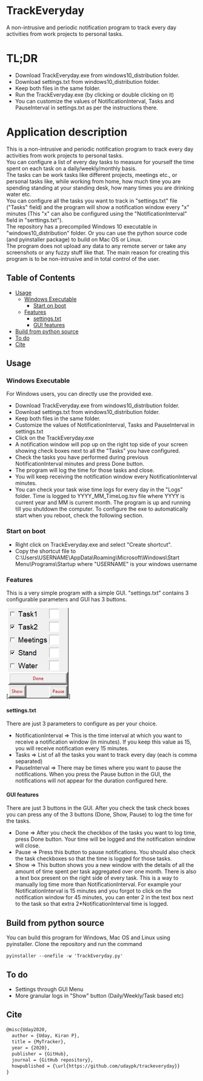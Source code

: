 # TrackEveryday
A non-intrusive and periodic notification program to track every day activities from work projects to personal tasks.

# TL;DR
  * Download TrackEveryday.exe from windows10_distribution folder. 
  * Download settings.txt from windows10_distribution folder. 
  * Keep both files in the same folder.
  * Run the TrackEveryday.exe (by clicking or double clicking on it) 
  * You can customize the values of NotificationInterval, Tasks and PauseInterval in settings.txt as per the instructions there.


# Application description
This is a non-intrusive and periodic notification program to track every day activities from work projects to personal tasks.  
You can configure a list of every day tasks to measure for yourself the time spent on each task on a daily/weekly/monthly basis.    
The tasks can be work tasks like different projects, meetings etc., or personal tasks like, while working from home, how much time you are spending standing at your standing desk, how many times you are drinking water etc.   
You can configure all the tasks you want to track in \"settings.txt\" file (\"Tasks\" field) and the program will show a notification window every \"x\" minutes (This \"x\" can also be configured using the \"NotificationInterval\" field in \"serttings.txt\").   
The repository has a precompiled Windows 10 executable in \"windows10_distribution\" folder. Or you can use the python source code (and pyinstaller package) to build on Mac OS or Linux.   
The program does not upload any data to any remote server or take any screenshots or any fuzzy stuff like that. The main reason for creating this program is to be non-intrusive and in total control of the user.

## Table of Contents

* [Usage](#usage)
  * [Windows Executable](#windows-executable)
    * [Start on boot](#start-on-boot)
  * [Features](#features)
    * [settings.txt](#settings-txt)
    * [GUI features](#gui-features)
* [Build from python source](#build-from-python-source)
* [To do](#to-do)
* [Cite](#cite)

## Usage

### Windows Executable
For Windows users, you can directly use the provided exe.
  * Download TrackEveryday.exe from windows10_distribution folder. 
  * Download settings.txt from windows10_distribution folder. 
  * Keep both files in the same folder.
  * Customize the values of NotificationInterval, Tasks and PauseInterval in settings.txt
  * Click on the TrackEveryday.exe
  * A notification window will pop up on the right top side of your screen showing check boxes next to all the "Tasks" you have configured.
  * Check the tasks you have performed during previous NotificationInterval minutes and press Done button.
  * The program will log the time for those tasks and close.
  * You will keep receiving the notification window every NotificationInterval minutes.
  * You can check your task wise time logs for every day in the "Logs" folder. Time is logged to YYYY_MM_TimeLog.tsv file where YYYY is current year and MM is current month.
The program is up and running till you shutdown the computer. To configure the exe to automatically start when you reboot, check the following section. 

### Start on boot
  * Right click on TrackEveryday.exe and select "Create shortcut".
  * Copy the shortcut file to C:\Users\USERNAME\AppData\Roaming\Microsoft\Windows\Start Menu\Programs\Startup  where "USERNAME" is your windows username

### Features
This is a very simple program with a simple GUI. "settings.txt" contains 3 configurable parameters and GUI has 3 buttons.

[![GUI](https://github.com/udaypk/trackeveryday/blob/master/GUI.jpg)]
#### settings.txt 
There are just 3 parameters to configure as per your choice.
  * NotificationInterval => This is the time interval at which you want to receive a notification window (in minutes). If you keep this value as 15, you will receive notification every 15 minutes.
  * Tasks => List of all the tasks you want to track every day (each is comma separated)
  * PauseInterval => There may be times where you want to pause the notifications. When you press the Pause button in the GUI, the notifications will not appear for the duration configured here.
  
#### GUI features 
There are just 3 buttons in the GUI. After you check the task check boxes you can press any of the 3 buttons (Done, Show, Pause) to log the time for the tasks.
  * Done => After you check the checkbox of the tasks you want to log time, press Done button. Your time will be logged and the notification window will close.
  * Pause => Press this button to pause notifications. You should also check the task checkboxes so that the time is logged for those tasks. 
  * Show => This button shows you a new window with the details of all the amount of time spent per task aggregated over one month.
There is also a text box present on the right side of every task. This is a way to manually log time more than NotificationInterval. 
For example your NotificationInterval is 15 minutes and you forgot to click on the notification window for 45 minutes, you can enter 2 in the text box next to the task so that extra 2*NotificationInterval time is logged.

## Build from python source
You can build this program for Windows, Mac OS and Linux using pyinstaller. 
Clone the repository and run the command 
```
pyinstaller --onefile -w 'TrackEveryday.py'
```

## To do
  * Settings through GUI Menu
  * More granular logs in "Show" button (Daily/Weekly/Task based etc)

## Cite
```
@misc{Uday2020,
  author = {Uday, Kiran P},
  title = {MyTracker},
  year = {2020},
  publisher = {GitHub},
  journal = {GitHub repository},
  howpublished = {\url{https://github.com/udaypk/trackeveryday}}
}
```
